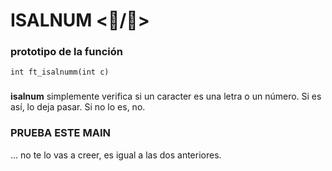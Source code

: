 # ISALNUM   <🔡/🔢>

### prototipo de la función
```int ft_isalnumm(int c)```
### 

**isalnum** simplemente verifica si un caracter es una letra o un número. Si es así, lo deja pasar.
Si no lo es, no.

###  PRUEBA ESTE MAIN
... no te lo vas a creer, es igual a las dos anteriores. 
